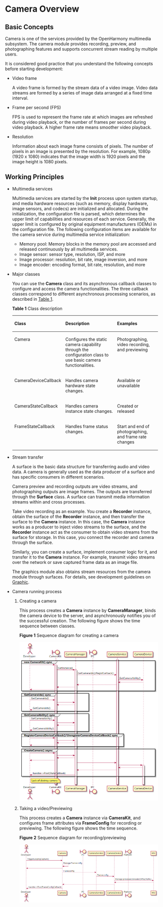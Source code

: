# Camera Overview<a name="EN-US_TOPIC_0000001051690589"></a>

## Basic Concepts<a name="section175012297491"></a>

Camera is one of the services provided by the OpenHarmony multimedia subsystem. The camera module provides recording, preview, and photographing features and supports concurrent stream reading by multiple users.

It is considered good practice that you understand the following concepts before starting development:

-   Video frame

    A video frame is formed by the stream data of a video image. Video data streams are formed by a series of image data arranged at a fixed time interval.

-   Frame per second \(FPS\)

    FPS is used to represent the frame rate at which images are refreshed during video playback, or the number of frames per second during video playback. A higher frame rate means smoother video playback.

-   Resolution

    Information about each image frame consists of pixels. The number of pixels in an image is presented by the resolution. For example, 1080p \(1920 x 1080\) indicates that the image width is 1920 pixels and the image height is 1080 pixels.


## Working Principles<a name="section193961322175011"></a>

-   Multimedia services

    Multimedia services are started by the  **Init**  process upon system startup, and media hardware resources \(such as memory, display hardware, image sensors, and codecs\) are initialized and allocated. During the initialization, the configuration file is parsed, which determines the upper limit of capabilities and resources of each service. Generally, the upper limit is configured by original equipment manufacturers \(OEMs\) in the configuration file. The following configuration items are available for the camera service during multimedia service initialization:

    -   Memory pool: Memory blocks in the memory pool are accessed and released continuously by all multimedia services.
    -   Image sensor: sensor type, resolution, ISP, and more
    -   Image processor: resolution, bit rate, image inversion, and more
    -   Image encoder: encoding format, bit rate, resolution, and more


-   Major classes

    You can use the  **Camera**  class and its asynchronous callback classes to configure and access the camera functionalities. The three callback classes correspond to different asynchronous processing scenarios, as described in  [Table 1](#table486418149411).

    **Table  1**  Class description

    <a name="table486418149411"></a>
    <table><thead align="left"><tr id="row19864414104115"><th class="cellrowborder" valign="top" width="22.322232223222326%" id="mcps1.2.4.1.1"><p id="p128641914114112"><a name="p128641914114112"></a><a name="p128641914114112"></a>Class</p>
    </th>
    <th class="cellrowborder" valign="top" width="44.34443444344435%" id="mcps1.2.4.1.2"><p id="p1386471410411"><a name="p1386471410411"></a><a name="p1386471410411"></a>Description</p>
    </th>
    <th class="cellrowborder" valign="top" width="33.33333333333333%" id="mcps1.2.4.1.3"><p id="p1486541484116"><a name="p1486541484116"></a><a name="p1486541484116"></a>Examples</p>
    </th>
    </tr>
    </thead>
    <tbody><tr id="row138651914104113"><td class="cellrowborder" valign="top" width="22.322232223222326%" headers="mcps1.2.4.1.1 "><p id="p1886515147416"><a name="p1886515147416"></a><a name="p1886515147416"></a>Camera</p>
    </td>
    <td class="cellrowborder" valign="top" width="44.34443444344435%" headers="mcps1.2.4.1.2 "><p id="p48653148414"><a name="p48653148414"></a><a name="p48653148414"></a>Configures the static camera capability through the configuration class to use basic camera functionalities.</p>
    </td>
    <td class="cellrowborder" valign="top" width="33.33333333333333%" headers="mcps1.2.4.1.3 "><p id="p986510145416"><a name="p986510145416"></a><a name="p986510145416"></a>Photographing, video recording, and previewing</p>
    </td>
    </tr>
    <tr id="row98656144413"><td class="cellrowborder" valign="top" width="22.322232223222326%" headers="mcps1.2.4.1.1 "><p id="p13865161412412"><a name="p13865161412412"></a><a name="p13865161412412"></a>CameraDeviceCallback</p>
    </td>
    <td class="cellrowborder" valign="top" width="44.34443444344435%" headers="mcps1.2.4.1.2 "><p id="p1986517141413"><a name="p1986517141413"></a><a name="p1986517141413"></a>Handles camera hardware state changes.</p>
    </td>
    <td class="cellrowborder" valign="top" width="33.33333333333333%" headers="mcps1.2.4.1.3 "><p id="p286531413419"><a name="p286531413419"></a><a name="p286531413419"></a>Available or unavailable</p>
    </td>
    </tr>
    <tr id="row167872310411"><td class="cellrowborder" valign="top" width="22.322232223222326%" headers="mcps1.2.4.1.1 "><p id="p196793230419"><a name="p196793230419"></a><a name="p196793230419"></a>CameraStateCallback</p>
    </td>
    <td class="cellrowborder" valign="top" width="44.34443444344435%" headers="mcps1.2.4.1.2 "><p id="p14679823144110"><a name="p14679823144110"></a><a name="p14679823144110"></a>Handles camera instance state changes.</p>
    </td>
    <td class="cellrowborder" valign="top" width="33.33333333333333%" headers="mcps1.2.4.1.3 "><p id="p6679102354112"><a name="p6679102354112"></a><a name="p6679102354112"></a>Created or released</p>
    </td>
    </tr>
    <tr id="row886581414118"><td class="cellrowborder" valign="top" width="22.322232223222326%" headers="mcps1.2.4.1.1 "><p id="p1865614194116"><a name="p1865614194116"></a><a name="p1865614194116"></a>FrameStateCallback</p>
    </td>
    <td class="cellrowborder" valign="top" width="44.34443444344435%" headers="mcps1.2.4.1.2 "><p id="p1865171420410"><a name="p1865171420410"></a><a name="p1865171420410"></a>Handles frame status changes.</p>
    </td>
    <td class="cellrowborder" valign="top" width="33.33333333333333%" headers="mcps1.2.4.1.3 "><p id="p486541444119"><a name="p486541444119"></a><a name="p486541444119"></a>Start and end of photographing, and frame rate changes</p>
    </td>
    </tr>
    </tbody>
    </table>

-   Stream transfer

    A surface is the basic data structure for transferring audio and video data. A camera is generally used as the data producer of a surface and has specific consumers in different scenarios.

    Camera preview and recording outputs are video streams, and photographing outputs are image frames. The outputs are transferred through the  **Surface**  class. A surface can transmit media information streams within and cross processes.

    Take video recording as an example. You create a  **Recorder**  instance, obtain the surface of the  **Recorder**  instance, and then transfer the surface to the  **Camera**  instance. In this case, the  **Camera**  instance works as a producer to inject video streams to the surface, and the  **Recorder**  instance act as the consumer to obtain video streams from the surface for storage. In this case, you connect the recorder and camera through the surface.

    Similarly, you can create a surface, implement consumer logic for it, and transfer it to the  **Camera**  instance. For example, transmit video streams over the network or save captured frame data as an image file.

    The graphics module also obtains stream resources from the camera module through surfaces. For details, see development guidelines on  [Graphic](subsys-graphics-overview.md).

-   Camera running process
    1.  Creating a camera

        This process creates a  **Camera**  instance by  **CameraManager**, binds the camera device to the server, and asynchronously notifies you of the successful creation. The following figure shows the time sequence between classes.

        **Figure  1**  Sequence diagram for creating a camera<a name="fig9882125184416"></a>  
        

        ![](figure/en-us_image_0000001054101094.png)

    1.  Taking a video/Previewing

        This process creates a  **Camera**  instance via  **CameraKit**, and configures frame attributes via  **FrameConfig**  for recording or previewing. The following figure shows the time sequence.

        **Figure  2**  Sequence diagram for recording/previewing<a name="fig642695404512"></a>  
        

        ![](figure/en-us_image_0000001054421113.png)



